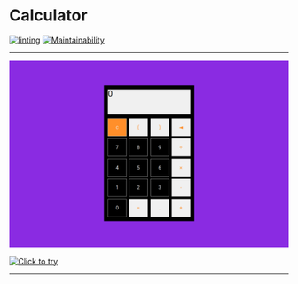 # Calculator

[![linting](https://github.com/Kvazitropter/calculator/actions/workflows/eslint.yml/badge.svg)](https://github.com/Kvazitropter/calculator/actions/workflows/eslint.yml)
[![Maintainability](https://api.codeclimate.com/v1/badges/8d318c382da0fbd31ab7/maintainability)](https://codeclimate.com/github/Kvazitropter/calculator/maintainability)

----------------------------------------------------------------------------------------------

![Preview](./images/calcScreenshot.png)

[![Click to try](https://img.shields.io/badge/-click%20to%20try-%23ff8f2a?style=for-the-badge)](https://web-calculator-psl9rsuhn-kvazitropter.vercel.app/)

----------------------------------------------------------------------------------------------
